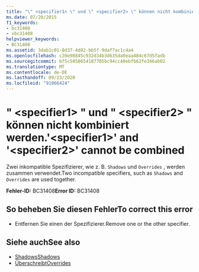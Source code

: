 ```yaml
---
title: "\" <specifier1> \" und \" <specifier2> \" können nicht kombiniert werden."
ms.date: 07/20/2015
f1_keywords:
- bc31408
- vbc31408
helpviewer_keywords:
- BC31408
ms.assetid: 3dab1c01-0d37-4d82-bb5f-9daf7ac1c4a4
ms.openlocfilehash: c20e98845c932d34b3d635da0eaa484c67d5fadb
ms.sourcegitcommit: bf5c5850654187705bc94cc40ebfb62fe346ab02
ms.translationtype: MT
ms.contentlocale: de-DE
ms.lasthandoff: 09/23/2020
ms.locfileid: "91066424"
---
```

# <a name="specifier1-and-specifier2-cannot-be-combined"></a><span data-ttu-id="4953f-102">" \<specifier1> " und " \<specifier2> " können nicht kombiniert werden.</span><span class="sxs-lookup"><span data-stu-id="4953f-102">'\<specifier1>' and '\<specifier2>' cannot be combined</span></span>

<span data-ttu-id="4953f-103">Zwei inkompatible Spezifizierer, wie z. B. `Shadows` und `Overrides` , werden zusammen verwendet.</span><span class="sxs-lookup"><span data-stu-id="4953f-103">Two incompatible specifiers, such as `Shadows` and `Overrides` are used together.</span></span>  
  
 <span data-ttu-id="4953f-104">**Fehler-ID:** BC31408</span><span class="sxs-lookup"><span data-stu-id="4953f-104">**Error ID:** BC31408</span></span>  
  
## <a name="to-correct-this-error"></a><span data-ttu-id="4953f-105">So beheben Sie diesen Fehler</span><span class="sxs-lookup"><span data-stu-id="4953f-105">To correct this error</span></span>  
  
- <span data-ttu-id="4953f-106">Entfernen Sie einen der Spezifizierer.</span><span class="sxs-lookup"><span data-stu-id="4953f-106">Remove one or the other specifier.</span></span>  
  
## <a name="see-also"></a><span data-ttu-id="4953f-107">Siehe auch</span><span class="sxs-lookup"><span data-stu-id="4953f-107">See also</span></span>

- [<span data-ttu-id="4953f-108">Shadows</span><span class="sxs-lookup"><span data-stu-id="4953f-108">Shadows</span></span>](../language-reference/modifiers/shadows.md)
- [<span data-ttu-id="4953f-109">Überschreibt</span><span class="sxs-lookup"><span data-stu-id="4953f-109">Overrides</span></span>](../language-reference/modifiers/overrides.md)
